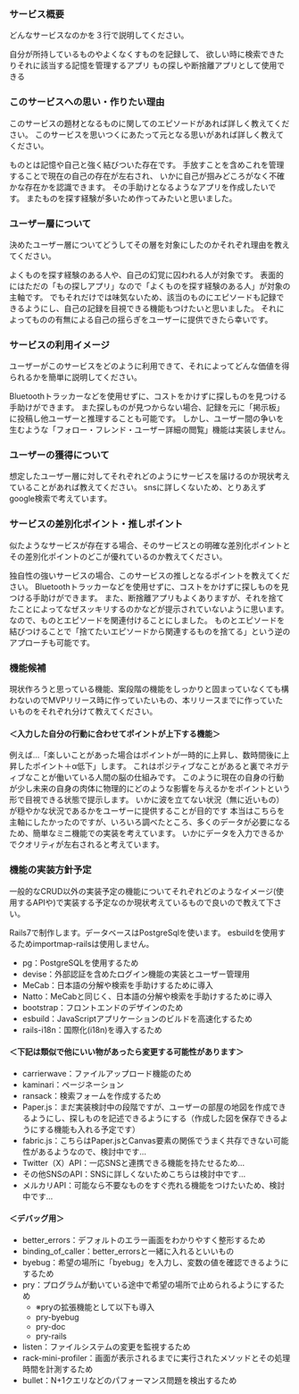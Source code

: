 ### サービス概要
どんなサービスなのかを３行で説明してください。

  自分が所持しているものやよくなくすものを記録して、
  欲しい時に検索できたりそれに該当する記憶を管理するアプリ
  もの探しや断捨離アプリとして使用できる
### このサービスへの思い・作りたい理由
このサービスの題材となるものに関してのエピソードがあれば詳しく教えてください。
このサービスを思いつくにあたって元となる思いがあれば詳しく教えてください。

  ものとは記憶や自己と強く結びついた存在です。
  手放すことを含めこれを管理することで現在の自己の存在が左右され、
  いかに自己が掴みどころがなく不確かな存在かを認識できます。
  その手助けとなるようなアプリを作成したいです。
  またものを探す経験が多いため作ってみたいと思いました。
### ユーザー層について
決めたユーザー層についてどうしてその層を対象にしたのかそれぞれ理由を教えてください。

  よくものを探す経験のある人や、自己の幻覚に囚われる人が対象です。
  表面的にはただの「もの探しアプリ」なので「よくものを探す経験のある人」が対象の主軸です。
  でもそれだけでは味気ないため、該当のものにエピソードも記録できるようにし、自己の記録を目視できる機能もつけたいと思いました。
  それによってものの有無による自己の揺らぎをユーザーに提供できたら幸いです。
### サービスの利用イメージ
ユーザーがこのサービスをどのように利用できて、それによってどんな価値を得られるかを簡単に説明してください。

  Bluetoothトラッカーなどを使用せずに、コストをかけずに探しものを見つける手助けができます。
  また探しものが見つからない場合、記録を元に「掲示板」に投稿し他ユーザーと推理することも可能です。
  しかし、ユーザー間の争いを生むような「フォロー・フレンド・ユーザー詳細の閲覧」機能は実装しません。
### ユーザーの獲得について
想定したユーザー層に対してそれぞれどのようにサービスを届けるのか現状考えていることがあれば教えてください。
  snsに詳しくないため、とりあえずgoogle検索で考えています。
### サービスの差別化ポイント・推しポイント
似たようなサービスが存在する場合、そのサービスとの明確な差別化ポイントとその差別化ポイントのどこが優れているのか教えてください。

独自性の強いサービスの場合、このサービスの推しとなるポイントを教えてください。
  Bluetoothトラッカーなどを使用せずに、コストをかけずに探しものを見つける手助けができます。
  また、断捨離アプリもよくありますが、それを捨てたことによってなぜスッキリするのかなどが提示されていないように思います。なので、ものとエピソードを関連付けることにしました。
  ものとエピソードを結びつけることで「捨てたいエピソードから関連するものを捨てる」という逆のアプローチも可能です。

### 機能候補
現状作ろうと思っている機能、案段階の機能をしっかりと固まっていなくても構わないのでMVPリリース時に作っていたいもの、本リリースまでに作っていたいものをそれぞれ分けて教えてください。
  #### ＜入力した自分の行動に合わせてポイントが上下する機能＞
  例えば…「楽しいことがあった場合はポイントが一時的に上昇し、数時間後に上昇したポイント＋α低下」します。
  これはポジティブなことがあると裏でネガティブなことが働いている人間の脳の仕組みです。
  このように現在の自身の行動が少し未来の自身の肉体に物理的にどのような影響を与えるかをポイントという形で目視できる状態で提示します。
  いかに波を立てない状況（無に近いもの）が穏やかな状況であるかをユーザーに提供することが目的です
  本当はこちらを主軸にしたかったのですが、いろいろ調べたところ、多くのデータが必要になるため、簡単なミニ機能での実装を考えています。
  いかにデータを入力できるかでクオリティが左右されると考えています。

  ### 機能の実装方針予定
一般的なCRUD以外の実装予定の機能についてそれぞれどのようなイメージ(使用するAPIや)で実装する予定なのか現状考えているもので良いので教えて下さい。

  Rails7で制作します。データベースはPostgreSqlを使います。
  esbuildを使用するためimportmap-railsは使用しません。
  * pg：PostgreSQLを使用するため
  * devise：外部認証を含めたログイン機能の実装とユーザー管理用
  * MeCab：日本語の分解や検索を手助けするために導入
  * Natto：MeCabと同じく、日本語の分解や検索を手助けするために導入
  * bootstrap：フロントエンドのデザインのため
  * esbuild：JavaScriptアプリケーションのビルドを高速化するため
  * rails-i18n：国際化(i18n)を導入するため
 #### ＜下記は類似で他にいい物があったら変更する可能性があります＞
  * carrierwave：ファイルアップロード機能のため
  * kaminari：ページネーション
  * ransack：検索フォームを作成するため
  * Paper.js：まだ実装検討中の段階ですが、ユーザーの部屋の地図を作成できるようにし、探しものを記述できるようにする（作成した図を保存できるようにする機能も入れる予定です）
  * fabric.js：こちらはPaper.jsとCanvas要素の関係でうまく共存できない可能性があるようなので、検討中です…
  * Twitter（X）API：一応SNSと連携できる機能を持たせるため…
  * その他SNSのAPI：SNSに詳しくないためこちらは検討中です…
  * メルカリAPI：可能なら不要なものをすぐ売れる機能をつけたいため、検討中です…
  #### ＜デバッグ用＞
  * better_errors：デフォルトのエラー画面をわかりやすく整形するため	
  * binding_of_caller：better_errorsと一緒に入れるといいもの
  * byebug：希望の場所に「byebug」を入力し、変数の値を確認できるようにするため
  * pry：プログラムが動いている途中で希望の場所で止められるようにするため
    * ※pryの拡張機能として以下も導入
    * pry-byebug
    * pry-doc
    * pry-rails
  * listen：ファイルシステムの変更を監視するため
  * rack-mini-profiler：画面が表示されるまでに実行されたメソッドとその処理時間を計測するため
  * bullet：N+1クエリなどのパフォーマンス問題を検出するため
